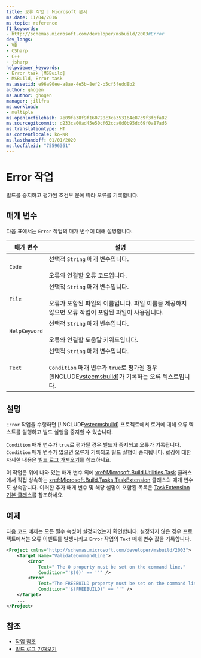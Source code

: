 ```yaml
---
title: 오류 작업 | Microsoft 문서
ms.date: 11/04/2016
ms.topic: reference
f1_keywords:
- http://schemas.microsoft.com/developer/msbuild/2003#Error
dev_langs:
- VB
- CSharp
- C++
- jsharp
helpviewer_keywords:
- Error task [MSBuild]
- MSBuild, Error task
ms.assetid: e96a90ee-a8ae-4e5b-8ef2-b5cf5fedd8b2
author: ghogen
ms.author: ghogen
manager: jillfra
ms.workload:
- multiple
ms.openlocfilehash: 7e09fa38f9f160728c3ca353164e87c9f3f6fa82
ms.sourcegitcommit: d233ca00ad45e50cf62cca0d0b95dc69f0a87ad6
ms.translationtype: HT
ms.contentlocale: ko-KR
ms.lasthandoff: 01/01/2020
ms.locfileid: "75596361"
---
```

# <a name="error-task"></a>Error 작업
빌드를 중지하고 평가된 조건부 문에 따라 오류를 기록합니다.

## <a name="parameters"></a>매개 변수
다음 표에서는 `Error` 작업의 매개 변수에 대해 설명합니다.

| 매개 변수 | 설명 |
|---------------| - |
| `Code` | 선택적 `String` 매개 변수입니다.<br /><br /> 오류와 연결할 오류 코드입니다. |
| `File` | 선택적 `String` 매개 변수입니다.<br /><br /> 오류가 포함된 파일의 이름입니다. 파일 이름을 제공하지 않으면 오류 작업이 포함된 파일이 사용됩니다. |
| `HelpKeyword` | 선택적 `String` 매개 변수입니다.<br /><br /> 오류와 연결할 도움말 키워드입니다. |
| `Text` | 선택적 `String` 매개 변수입니다.<br /><br /> `Condition` 매개 변수가 `true`로 평가될 경우 [!INCLUDE[vstecmsbuild](../extensibility/internals/includes/vstecmsbuild_md.md)]가 기록하는 오류 텍스트입니다. |

## <a name="remarks"></a>설명
`Error` 작업을 수행하면 [!INCLUDE[vstecmsbuild](../extensibility/internals/includes/vstecmsbuild_md.md)] 프로젝트에서 로거에 대해 오류 텍스트를 실행하고 빌드 실행을 중지할 수 있습니다.

`Condition` 매개 변수가 `true`로 평가될 경우 빌드가 중지되고 오류가 기록됩니다. `Condition` 매개 변수가 없으면 오류가 기록되고 빌드 실행이 중지됩니다. 로깅에 대한 자세한 내용은 [빌드 로그 가져오기](../msbuild/obtaining-build-logs-with-msbuild.md)를 참조하세요.

이 작업은 위에 나와 있는 매개 변수 외에 <xref:Microsoft.Build.Utilities.Task> 클래스에서 직접 상속하는 <xref:Microsoft.Build.Tasks.TaskExtension> 클래스의 매개 변수도 상속합니다. 이러한 추가 매개 변수 및 해당 설명이 포함된 목록은 [TaskExtension 기본 클래스](../msbuild/taskextension-base-class.md)를 참조하세요.

## <a name="example"></a>예제
다음 코드 예제는 모든 필수 속성이 설정되었는지 확인합니다. 설정되지 않은 경우 프로젝트에서는 오류 이벤트를 발생시키고 `Error` 작업의 `Text` 매개 변수 값을 기록합니다.

```xml
<Project xmlns="http://schemas.microsoft.com/developer/msbuild/2003">
    <Target Name="ValidateCommandLine">
        <Error
            Text=" The 0 property must be set on the command line."
            Condition="'$(0)' == ''" />
        <Error
            Text="The FREEBUILD property must be set on the command line."
            Condition="'$(FREEBUILD)' == ''" />
    </Target>
    ...
</Project>
```

## <a name="see-also"></a>참조
- [작업 참조](../msbuild/msbuild-task-reference.md)
- [빌드 로그 가져오기](../msbuild/obtaining-build-logs-with-msbuild.md)
